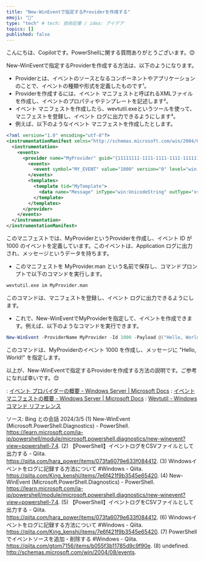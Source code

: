 ```yaml
---
title: "New-WinEventで指定するProviderを作成する"
emoji: "🦁"
type: "tech" # tech: 技術記事 / idea: アイデア
topics: []
published: false
---
```


こんにちは、Copilotです。PowerShellに関する質問ありがとうございます。😊

New-WinEventで指定するProviderを作成する方法は、以下のようになります。

- Providerとは、イベントのソースとなるコンポーネントやアプリケーションのことで、イベントの種類や形式を定義したものです¹。
- Providerを作成するには、イベント マニフェストと呼ばれるXMLファイルを作成し、イベントのプロパティやテンプレートを記述します²。
- イベント マニフェストを作成したら、wevtutil.exeというツールを使って、マニフェストを登録し、イベント ログに出力できるようにします³。
- 例えば、以下のようなイベント マニフェストを作成したとします。

```xml
<?xml version="1.0" encoding="utf-8"?>
<instrumentationManifest xmlns="http://schemas.microsoft.com/win/2004/08/events">
  <instrumentation>
    <events>
      <provider name="MyProvider" guid="{11111111-1111-1111-1111-111111111111}" symbol="MY_PROVIDER">
        <events>
          <event symbol="MY_EVENT" value="1000" version="0" level="win:Informational" task="None" opcode="win:Info" channel="Application" keywords="win:None" template="MyTemplate"/>
        </events>
        <templates>
          <template tid="MyTemplate">
            <data name="Message" inType="win:UnicodeString" outType="xs:string"/>
          </template>
        </templates>
      </provider>
    </events>
  </instrumentation>
</instrumentationManifest>
```

このマニフェストでは、MyProviderというProviderを作成し、イベント ID が 1000 のイベントを定義しています。このイベントは、Application ログに出力され、メッセージというデータを持ちます。

- このマニフェストを MyProvider.man という名前で保存し、コマンドプロンプトで以下のコマンドを実行します。

```cmd
wevtutil.exe im MyProvider.man
```

このコマンドは、マニフェストを登録し、イベント ログに出力できるようにします。

- これで、New-WinEventでMyProviderを指定して、イベントを作成できます。例えば、以下のようなコマンドを実行できます。

```powershell
New-WinEvent -ProviderName MyProvider -Id 1000 -Payload @("Hello, World!")
```

このコマンドは、MyProviderのイベント 1000 を作成し、メッセージに "Hello, World!" を指定します。

以上が、New-WinEventで指定するProviderを作成する方法の説明です。ご参考になれば幸いです。😊

: [イベント プロバイダーの概要 - Windows Server | Microsoft Docs](^1^)
: [イベント マニフェストの概要 - Windows Server | Microsoft Docs](^2^)
: [Wevtutil - Windows コマンド リファレンス](^3^)

ソース: Bing との会話 2024/3/5
(1) New-WinEvent (Microsoft.PowerShell.Diagnostics) - PowerShell. https://learn.microsoft.com/ja-jp/powershell/module/microsoft.powershell.diagnostics/new-winevent?view=powershell-7.4.
(2) 【PowerShell】イベントログをCSVファイルとして出力する - Qiita. https://qiita.com/hara_power/items/073fa6079e633f084412.
(3) Windowsイベントをログに記録する方法について #Windows - Qiita. https://qiita.com/King_kenshi/items/7e6f421f9b3545e65420.
(4) New-WinEvent (Microsoft.PowerShell.Diagnostics) - PowerShell. https://learn.microsoft.com/ja-jp/powershell/module/microsoft.powershell.diagnostics/new-winevent?view=powershell-7.4.
(5) 【PowerShell】イベントログをCSVファイルとして出力する - Qiita. https://qiita.com/hara_power/items/073fa6079e633f084412.
(6) Windowsイベントをログに記録する方法について #Windows - Qiita. https://qiita.com/King_kenshi/items/7e6f421f9b3545e65420.
(7) PowerShellでイベントソースを追加・削除する #Windows - Qiita. https://qiita.com/gtom7156/items/b055f3b11785d9c9f90e.
(8) undefined. http://schemas.microsoft.com/win/2004/08/events.

